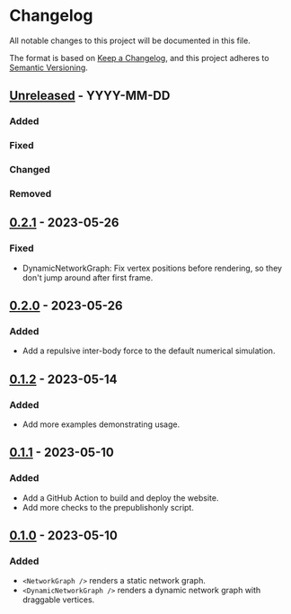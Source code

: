 # Changelog

All notable changes to this project will be documented in this file.

The format is based on [Keep a Changelog](https://keepachangelog.com/en/1.0.0/),
and this project adheres to [Semantic Versioning](https://semver.org/spec/v2.0.0.html).

## [Unreleased] - YYYY-MM-DD

### Added

### Fixed

### Changed

### Removed

## [0.2.1] - 2023-05-26

### Fixed

- DynamicNetworkGraph: Fix vertex positions before rendering, so they don't jump around after first frame.

## [0.2.0] - 2023-05-26

### Added

- Add a repulsive inter-body force to the default numerical simulation.

## [0.1.2] - 2023-05-14

### Added

- Add more examples demonstrating usage.

## [0.1.1] - 2023-05-10

### Added

- Add a GitHub Action to build and deploy the website.
- Add more checks to the prepublishonly script.

## [0.1.0] - 2023-05-10

### Added

- `<NetworkGraph />` renders a static network graph.
- `<DynamicNetworkGraph />` renders a dynamic network graph with draggable vertices.

[unreleased]: https://github.com/andypea/react-simple-network-graph/compare/v0.2.1...HEAD
[0.2.1]: https://github.com/andypea/react-simple-network-graph/releases/tag/v0.2.1
[0.2.0]: https://github.com/andypea/react-simple-network-graph/releases/tag/v0.2.0
[0.1.2]: https://github.com/andypea/react-simple-network-graph/releases/tag/v0.1.2
[0.1.1]: https://github.com/andypea/react-simple-network-graph/releases/tag/v0.1.1
[0.1.0]: https://github.com/andypea/react-simple-network-graph/releases/tag/v0.1.0
